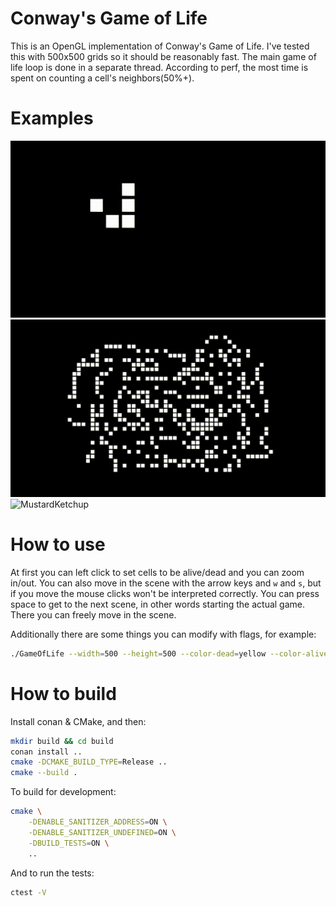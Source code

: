 # Conway's Game of Life
This is an OpenGL implementation of Conway's Game of Life. I've tested this with 500x500 grids so it should be reasonably fast. The main game of life loop is done in a separate thread. According to perf, the most time is spent on counting a cell's neighbors(50%+).

# Examples
![Walker](./media/Walker.gif)
![Random](./media/Random.gif)
![MustardKetchup](./media/MustardKetchup.gif)

# How to use
At first you can left click to set cells to be alive/dead and you can zoom in/out. You can also move in the scene with the arrow keys and `w` and `s`, but if you move the mouse clicks won't be interpreted correctly. You can press space to get to the next scene, in other words starting the actual game. There you can freely move in the scene.

Additionally there are some things you can modify with flags, for example:
```sh
./GameOfLife --width=500 --height=500 --color-dead=yellow --color-alive=red
```

# How to build
Install conan & CMake, and then:
```sh
mkdir build && cd build
conan install ..
cmake -DCMAKE_BUILD_TYPE=Release ..
cmake --build .
```

To build for development:
```sh
cmake \
    -DENABLE_SANITIZER_ADDRESS=ON \
    -DENABLE_SANITIZER_UNDEFINED=ON \
    -DBUILD_TESTS=ON \
    ..
```

And to run the tests:
```sh
ctest -V
```